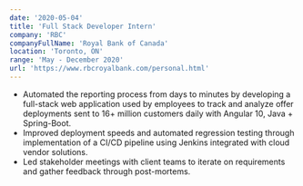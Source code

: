 ```yaml
---
date: '2020-05-04'
title: 'Full Stack Developer Intern'
company: 'RBC'
companyFullName: 'Royal Bank of Canada'
location: 'Toronto, ON'
range: 'May - December 2020'
url: 'https://www.rbcroyalbank.com/personal.html'
---
```


- Automated the reporting process from days to minutes by developing a full-stack web application used by employees to track and analyze offer deployments sent to 16+ million customers daily with Angular 10, Java + Spring-Boot.
- Improved deployment speeds and automated regression testing through implementation of a CI/CD pipeline using Jenkins integrated with cloud vendor solutions.
- Led stakeholder meetings with client teams to iterate on requirements and gather feedback through post-mortems.
